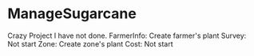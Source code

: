 # ManageSugarcane
Crazy Project
I have not done.
FarmerInfo: Create farmer's plant
Survey: Not start
Zone: Create zone's plant
Cost: Not start
